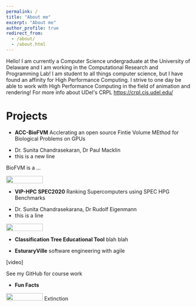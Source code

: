 ```yaml
---
permalink: /
title: "About me"
excerpt: "About me"
author_profile: true
redirect_from: 
  - /about/
  - /about.html
---
```


Hello! I am currently a Computer Science undergraduate at the University of Delaware and I am working in the Computational Research and Programming Lab! I am student to all things computer science, but I have found an affinity for High Performance Computing. I strive to one day be able to work with High Performance Computing in the field of animation and rendering! For more info about UDel's CRPL https://crpl.cis.udel.edu/

Projects
======
  * **ACC-BioFVM**
  Acclerating an open source Fintie Volume MEthod for Biological Problems on GPUs
  - Dr. Sunita Chandrasekaran, Dr Paul Macklin
  - this is a new line
  
  BioFVM is a ...
  
<img src ="matt-stack.github.io/images/0001.jpg" width="100" height="20">
  
  * **VIP-HPC SPEC2020**
  Ranking Supercomputers using SPEC HPG Benchmarks
  - Dr. Sunita Chandrasekarana, Dr Rudolf Eigenmann
  - this is a line
  
  <img src ="matt-stack.github.io/images/SPEC_PEARC19.pptx.jpg" width="100" height="20">
  
  * **Classification Tree Educational Tool**
  blah blah
  
  
  * **EsturaryVille**
  software engineering with agile
  
  [video]
  
  See my GitHub for course work
  
  * **Fun Facts**
  
  <img src ="matt-stack.github.io/images/extinction.jpg" width="100" height="20">
  Extinction 
  
  
